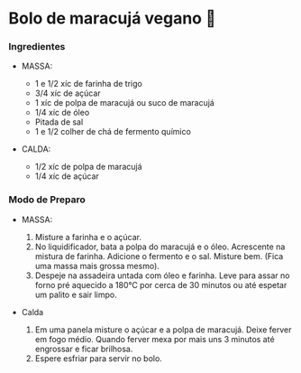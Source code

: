 # Bolo de maracujá vegano :cake: 

### Ingredientes

* MASSA:
  * 1 e 1/2 xíc de farinha de trigo
  * 3/4 xíc de açúcar
  * 1 xíc de polpa de maracujá ou suco de maracujá
  * 1/4 xíc de óleo
  * Pitada de sal
  * 1 e 1/2 colher de chá de fermento químico

* CALDA: 
  *  1/2 xíc de polpa de maracujá
  * 1/4 xíc de açúcar

### Modo de Preparo

* MASSA:
  1) Misture a farinha e o açúcar. 
  2) No liquidificador, bata a polpa do maracujá e o óleo. Acrescente na mistura de farinha. Adicione o fermento e o sal. Misture bem. (Fica uma massa mais grossa mesmo). 
  3) Despeje na assadeira untada com óleo e farinha. Leve para assar no forno pré aquecido a 180°C por cerca de 30 minutos ou até espetar um palito e sair limpo.

* Calda
  1. Em uma panela misture o açúcar e a polpa de maracujá. Deixe ferver em fogo médio. Quando ferver mexa por mais uns 3 minutos até engrossar e ficar brilhosa. 
  2. Espere esfriar para servir no bolo.

